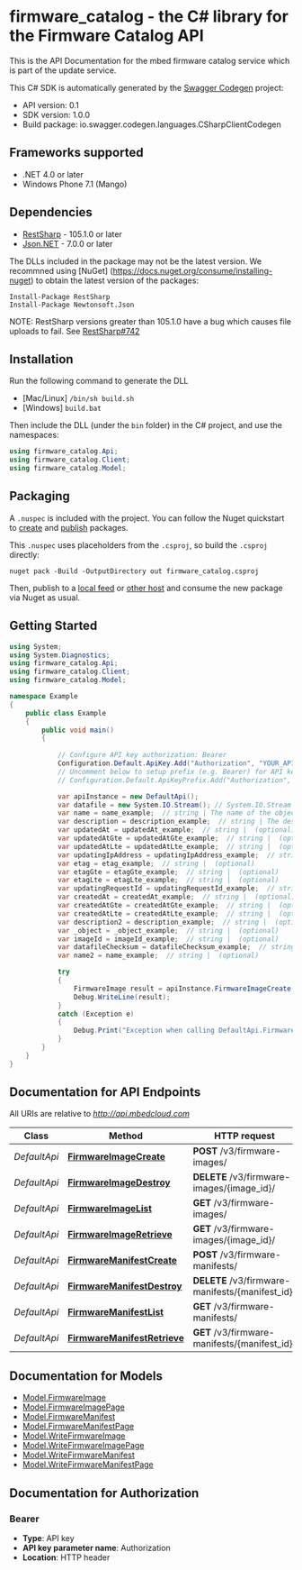 # firmware_catalog - the C# library for the Firmware Catalog API

This is the API Documentation for the mbed firmware catalog service which is part of the update service.

This C# SDK is automatically generated by the [Swagger Codegen](https://github.com/swagger-api/swagger-codegen) project:

- API version: 0.1
- SDK version: 1.0.0
- Build package: io.swagger.codegen.languages.CSharpClientCodegen

<a name="frameworks-supported"></a>
## Frameworks supported
- .NET 4.0 or later
- Windows Phone 7.1 (Mango)

<a name="dependencies"></a>
## Dependencies
- [RestSharp](https://www.nuget.org/packages/RestSharp) - 105.1.0 or later
- [Json.NET](https://www.nuget.org/packages/Newtonsoft.Json/) - 7.0.0 or later

The DLLs included in the package may not be the latest version. We recommned using [NuGet] (https://docs.nuget.org/consume/installing-nuget) to obtain the latest version of the packages:
```
Install-Package RestSharp
Install-Package Newtonsoft.Json
```

NOTE: RestSharp versions greater than 105.1.0 have a bug which causes file uploads to fail. See [RestSharp#742](https://github.com/restsharp/RestSharp/issues/742)

<a name="installation"></a>
## Installation
Run the following command to generate the DLL
- [Mac/Linux] `/bin/sh build.sh`
- [Windows] `build.bat`

Then include the DLL (under the `bin` folder) in the C# project, and use the namespaces:
```csharp
using firmware_catalog.Api;
using firmware_catalog.Client;
using firmware_catalog.Model;
```

<a name="packaging"></a>
## Packaging

A `.nuspec` is included with the project. You can follow the Nuget quickstart to [create](https://docs.microsoft.com/en-us/nuget/quickstart/create-and-publish-a-package#create-the-package) and [publish](https://docs.microsoft.com/en-us/nuget/quickstart/create-and-publish-a-package#publish-the-package) packages.

This `.nuspec` uses placeholders from the `.csproj`, so build the `.csproj` directly:

```
nuget pack -Build -OutputDirectory out firmware_catalog.csproj
```

Then, publish to a [local feed](https://docs.microsoft.com/en-us/nuget/hosting-packages/local-feeds) or [other host](https://docs.microsoft.com/en-us/nuget/hosting-packages/overview) and consume the new package via Nuget as usual.

<a name="getting-started"></a>
## Getting Started

```csharp
using System;
using System.Diagnostics;
using firmware_catalog.Api;
using firmware_catalog.Client;
using firmware_catalog.Model;

namespace Example
{
    public class Example
    {
        public void main()
        {
            
            // Configure API key authorization: Bearer
            Configuration.Default.ApiKey.Add("Authorization", "YOUR_API_KEY");
            // Uncomment below to setup prefix (e.g. Bearer) for API key, if needed
            // Configuration.Default.ApiKeyPrefix.Add("Authorization", "Bearer");

            var apiInstance = new DefaultApi();
            var datafile = new System.IO.Stream(); // System.IO.Stream | The firmware image file to upload
            var name = name_example;  // string | The name of the object
            var description = description_example;  // string | The description of the object (optional) 
            var updatedAt = updatedAt_example;  // string |  (optional) 
            var updatedAtGte = updatedAtGte_example;  // string |  (optional) 
            var updatedAtLte = updatedAtLte_example;  // string |  (optional) 
            var updatingIpAddress = updatingIpAddress_example;  // string |  (optional) 
            var etag = etag_example;  // string |  (optional) 
            var etagGte = etagGte_example;  // string |  (optional) 
            var etagLte = etagLte_example;  // string |  (optional) 
            var updatingRequestId = updatingRequestId_example;  // string |  (optional) 
            var createdAt = createdAt_example;  // string |  (optional) 
            var createdAtGte = createdAtGte_example;  // string |  (optional) 
            var createdAtLte = createdAtLte_example;  // string |  (optional) 
            var description2 = description_example;  // string |  (optional) 
            var _object = _object_example;  // string |  (optional) 
            var imageId = imageId_example;  // string |  (optional) 
            var datafileChecksum = datafileChecksum_example;  // string |  (optional) 
            var name2 = name_example;  // string |  (optional) 

            try
            {
                FirmwareImage result = apiInstance.FirmwareImageCreate(datafile, name, description, updatedAt, updatedAtGte, updatedAtLte, updatingIpAddress, etag, etagGte, etagLte, updatingRequestId, createdAt, createdAtGte, createdAtLte, description2, _object, imageId, datafileChecksum, name2);
                Debug.WriteLine(result);
            }
            catch (Exception e)
            {
                Debug.Print("Exception when calling DefaultApi.FirmwareImageCreate: " + e.Message );
            }
        }
    }
}
```

<a name="documentation-for-api-endpoints"></a>
## Documentation for API Endpoints

All URIs are relative to *http://api.mbedcloud.com*

Class | Method | HTTP request | Description
------------ | ------------- | ------------- | -------------
*DefaultApi* | [**FirmwareImageCreate**](docs/DefaultApi.md#firmwareimagecreate) | **POST** /v3/firmware-images/ | 
*DefaultApi* | [**FirmwareImageDestroy**](docs/DefaultApi.md#firmwareimagedestroy) | **DELETE** /v3/firmware-images/{image_id}/ | 
*DefaultApi* | [**FirmwareImageList**](docs/DefaultApi.md#firmwareimagelist) | **GET** /v3/firmware-images/ | 
*DefaultApi* | [**FirmwareImageRetrieve**](docs/DefaultApi.md#firmwareimageretrieve) | **GET** /v3/firmware-images/{image_id}/ | 
*DefaultApi* | [**FirmwareManifestCreate**](docs/DefaultApi.md#firmwaremanifestcreate) | **POST** /v3/firmware-manifests/ | 
*DefaultApi* | [**FirmwareManifestDestroy**](docs/DefaultApi.md#firmwaremanifestdestroy) | **DELETE** /v3/firmware-manifests/{manifest_id}/ | 
*DefaultApi* | [**FirmwareManifestList**](docs/DefaultApi.md#firmwaremanifestlist) | **GET** /v3/firmware-manifests/ | 
*DefaultApi* | [**FirmwareManifestRetrieve**](docs/DefaultApi.md#firmwaremanifestretrieve) | **GET** /v3/firmware-manifests/{manifest_id}/ | 


<a name="documentation-for-models"></a>
## Documentation for Models

 - [Model.FirmwareImage](docs/FirmwareImage.md)
 - [Model.FirmwareImagePage](docs/FirmwareImagePage.md)
 - [Model.FirmwareManifest](docs/FirmwareManifest.md)
 - [Model.FirmwareManifestPage](docs/FirmwareManifestPage.md)
 - [Model.WriteFirmwareImage](docs/WriteFirmwareImage.md)
 - [Model.WriteFirmwareImagePage](docs/WriteFirmwareImagePage.md)
 - [Model.WriteFirmwareManifest](docs/WriteFirmwareManifest.md)
 - [Model.WriteFirmwareManifestPage](docs/WriteFirmwareManifestPage.md)


<a name="documentation-for-authorization"></a>
## Documentation for Authorization

<a name="Bearer"></a>
### Bearer

- **Type**: API key
- **API key parameter name**: Authorization
- **Location**: HTTP header

